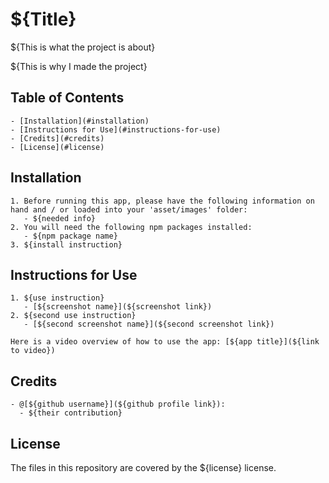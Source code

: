 # ${Title}

${This is what the project is about}

${This is why I made the project}

## Table of Contents
    - [Installation](#installation)
    - [Instructions for Use](#instructions-for-use)
    - [Credits](#credits)
    - [License](#license)

## Installation
    1. Before running this app, please have the following information on hand and / or loaded into your 'asset/images' folder:
       - ${needed info}
    2. You will need the following npm packages installed:
       - ${npm package name}
    3. ${install instruction}

## Instructions for Use
    1. ${use instruction}
       - [${screenshot name}](${screenshot link})
    2. ${second use instruction}
       - [${second screenshot name}](${second screenshot link})
    
    Here is a video overview of how to use the app: [${app title}](${link to video})

## Credits
    - @[${github username}](${github profile link}):
      - ${their contribution}


## License
The files in this repository are covered by the ${license} license.
